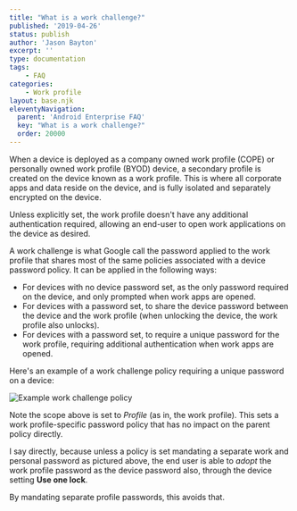 ```yaml
---
title: "What is a work challenge?"
published: '2019-04-26'
status: publish
author: 'Jason Bayton'
excerpt: ''
type: documentation
tags: 
    - FAQ
categories:
    - Work profile
layout: base.njk
eleventyNavigation:
  parent: 'Android Enterprise FAQ'
  key: "What is a work challenge?"
  order: 20000
--- 
```

When a device is deployed as a company owned work profile (COPE) or personally owned work profile (BYOD) device, a secondary profile is created on the device known as a work profile. This is where all corporate apps and data reside on the device, and is fully isolated and separately encrypted on the device. 

Unless explicitly set, the work profile doesn't have any additional authentication required, allowing an end-user to open work applications on the device as desired.

A work challenge is what Google call the password applied to the work profile that shares most of the same policies associated with a device password policy. It can be applied in the following ways:
- For devices with no device password set, as the only password required on the device, and only prompted when work apps are opened.
- For devices with a password set, to share the device password between the device and the work profile (when unlocking the device, the work profile also unlocks).
- For devices with a password set, to require a unique password for the work profile, requiring additional authentication when work apps are opened.

Here's an example of a work challenge policy requiring a unique password on a device:

![Example work challenge policy](https://cdn.bayton.org/uploads/android/android-enterprise-faq/what-is-a-work-challenge/Screenshot_2023-05-14_09.12.32.png)

Note the scope above is set to _Profile_ (as in, the work profile). This sets a work profile-specific password policy that has no impact on the parent policy directly. 

I say directly, because unless a policy is set mandating a separate work and personal password as pictured above, the end user is able to _adopt_ the work profile password as the device password also, through the device setting **Use one lock**. 

By mandating separate profile passwords, this avoids that.